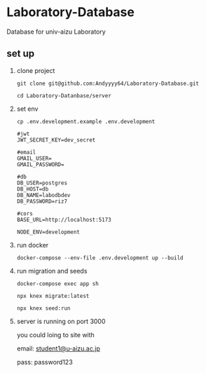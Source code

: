 # Laboratory-Database
Database for univ-aizu Laboratory

## set up

1. clone project

    `git clone git@github.com:Andyyyy64/Laboratory-Database.git`

    `cd Laboratory-Datanbase/server`

2. set env

    `cp .env.development.example .env.development`

    ```
    #jwt
    JWT_SECRET_KEY=dev_secret

    #email
    GMAIL_USER=
    GMAIL_PASSWORD=

    #db
    DB_USER=postgres
    DB_HOST=db
    DB_NAME=labodbdev
    DB_PASSWORD=riz7

    #cors
    BASE_URL=http://localhost:5173

    NODE_ENV=development
    ```
3. run docker

    `docker-compose --env-file .env.development up --build`

4. run migration and seeds

    `docker-compose exec app sh`

    `npx knex migrate:latest`

    `npx knex seed:run`

5. server is running on port 3000

    you could loing to site with 

    email: student1@u-aizu.ac.jp
    
    pass: password123